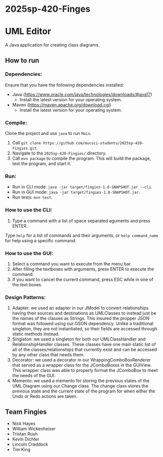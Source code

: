 # 2025sp-420-Finges

# UML Editor
A Java application for creating class diagrams.

## How to run
### Dependencies:
Ensure that you have the following dependencies installed:
- Java (https://www.oracle.com/java/technologies/downloads/#java17)
  - Install the latest version for your operating system.
- Maven (https://maven.apache.org/download.cgi)
  - Install the latest version for your operating system.

### Compile:
Clone the project and use ``java`` to run ``Main``.
1. Call ``git clone https://github.com/mucsci-students/2025sp-420-Fingies.git``.
2. Navigate to the ``2025sp-420-Fingies/`` directory.
3. Call ``mvn package`` to compile the program. This will build the package, test the program, and start it.

### Run:
- Run in CLI mode: ``java -jar target/fingies-1.0-SNAPSHOT.jar --cli``.
- Run in GUI mode: ``java -jar target/fingies-1.0-SNAPSHOT.jar``.
- Run tests: ``mvn test``.

### How to use the CLI:
1. Type a command with a list of space separated aguments and press ENTER.

Type ``help`` for a list of commands and their arguments, or ``help command_name`` for help using a specific command.
 
### How to use the GUI:
1. Select a command you want to execute from the menu bar.
2. After filling the textboxes with arguments, press ENTER to execute the command.
3. If you want to cancel the current command, press ESC while in one of the text boxes.

### Design Patterns:
1. Adapter: we used an adapter in our JModel to convert relationships having their sources and destinations as UMLClasses to instead just be the names of the classes as Strings. This insured the propper JSON format was followed using our GSON dependency. Unlike a traditional singleton, they are not instantiated, so their fields are accessed through static methods instead.
2. Singleton: we used a singleton for both our UMLClassHandler and RelationshipHandler classes. These classes have one main static list of all of the classes/relationships that currently exist and can be accessed by any other class that needs them.
3. Decorator: we used a decorator in our WrappingComboBoxRenderer that served as a wrapper class for the JComboBoxes in the GUIView. This wrapper class was able to properly format the JComboBox to meet the needs of the GUI.
4. Memento: we used a memento for storing the previous states of the UML Diagram using our Change class. The change class stores the previous state and the current state of the program for when either the Undo or Redo actions are taken.

## Team Fingies
- Nick Hayes
- William Wickenheiser
- Tristan Rush
- Kevin Dichter
- Lincoln Craddock
- Tim King
